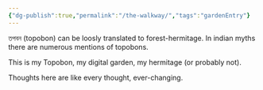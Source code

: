 ```yaml
---
{"dg-publish":true,"permalink":"/the-walkway/","tags":"gardenEntry"}
---
```


তপবন (topobon) can be loosly translated to forest-hermitage. In indian myths there are numerous mentions of topobons.

This is my Topobon, my digital garden, my hermitage (or probably not).

Thoughts here are like every thought, ever-changing.